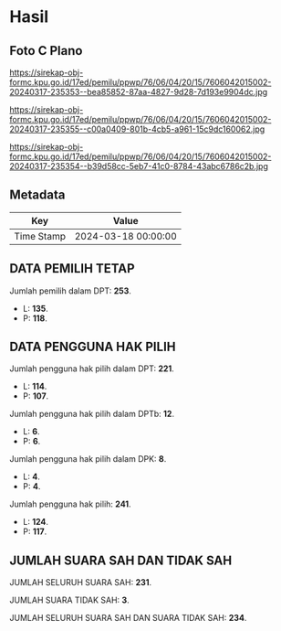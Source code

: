 # Hasil

## Foto C Plano

https://sirekap-obj-formc.kpu.go.id/17ed/pemilu/ppwp/76/06/04/20/15/7606042015002-20240317-235353--bea85852-87aa-4827-9d28-7d193e9904dc.jpg

https://sirekap-obj-formc.kpu.go.id/17ed/pemilu/ppwp/76/06/04/20/15/7606042015002-20240317-235355--c00a0409-801b-4cb5-a961-15c9dc160062.jpg

https://sirekap-obj-formc.kpu.go.id/17ed/pemilu/ppwp/76/06/04/20/15/7606042015002-20240317-235354--b39d58cc-5eb7-41c0-8784-43abc6786c2b.jpg


## Metadata

| Key        | Value               |
| ---------- | ------------------- |
| Time Stamp | 2024-03-18 00:00:00 |


## DATA PEMILIH TETAP

Jumlah pemilih dalam DPT: **253**.
 * L: **135**.
 * P: **118**.

## DATA PENGGUNA HAK PILIH

Jumlah pengguna hak pilih dalam DPT: **221**.
 * L: **114**.
 * P: **107**.

Jumlah pengguna hak pilih dalam DPTb: **12**.
 * L: **6**.
 * P: **6**.

Jumlah pengguna hak pilih dalam DPK: **8**.
 * L: **4**.
 * P: **4**.

Jumlah pengguna hak pilih: **241**.
 * L: **124**.
 * P: **117**.

## JUMLAH SUARA SAH DAN TIDAK SAH

JUMLAH SELURUH SUARA SAH: **231**.

JUMLAH SUARA TIDAK SAH: **3**.

JUMLAH SELURUH SUARA SAH DAN SUARA TIDAK SAH: **234**.


